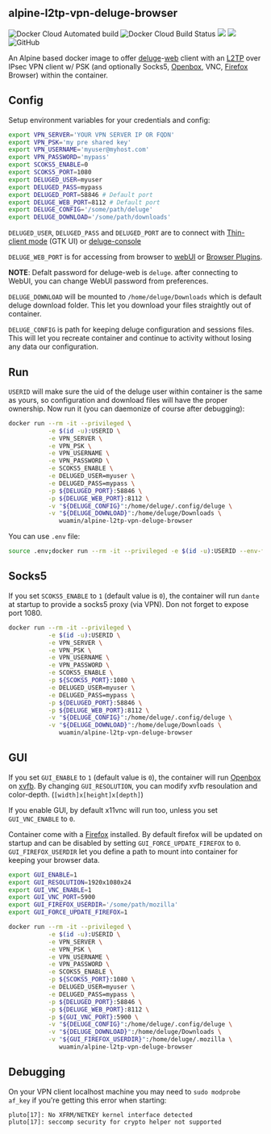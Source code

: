 alpine-l2tp-vpn-deluge-browser
---
![Docker Cloud Automated build](https://img.shields.io/docker/cloud/automated/wuamin/alpine-l2tp-vpn-deluge-browser)
![Docker Cloud Build Status](https://img.shields.io/docker/cloud/build/wuamin/alpine-l2tp-vpn-deluge-browser)
[![](https://images.microbadger.com/badges/image/wuamin/alpine-l2tp-vpn-deluge-browser.svg)](https://microbadger.com/images/wuamin/alpine-l2tp-vpn-deluge-browser "Get your own image badge on microbadger.com")
[![](https://images.microbadger.com/badges/version/wuamin/alpine-l2tp-vpn-deluge-browser.svg)](https://microbadger.com/images/wuamin/alpine-l2tp-vpn-deluge-browser "Get your own version badge on microbadger.com")
![GitHub](https://img.shields.io/github/license/wuamin/alpine-l2tp-vpn-deluge-browser)


An Alpine based docker image to offer [deluge](https://deluge-torrent.org/)-[web](https://dev.deluge-torrent.org/wiki/UserGuide/ThinClient#WebUI) client with an [L2TP](https://github.com/xelerance/xl2tpd) over IPsec VPN client w/ PSK (and optionally Socks5, [Openbox](http://openbox.org/wiki/Main_Page), VNC, [Firefox](https://www.mozilla.org/en-US/firefox) Browser) within the container.

## Config

Setup environment variables for your credentials and config:

```bash
export VPN_SERVER='YOUR VPN SERVER IP OR FQDN'
export VPN_PSK='my pre shared key'
export VPN_USERNAME='myuser@myhost.com'
export VPN_PASSWORD='mypass'
export SCOKS5_ENABLE=0
export SCOKS5_PORT=1080
export DELUGED_USER=myuser
export DELUGED_PASS=mypass
export DELUGED_PORT=58846 # Default port
export DELUGE_WEB_PORT=8112 # Default port
export DELUGE_CONFIG='/some/path/deluge'
export DELUGE_DOWNLOAD='/some/path/downloads'
```
`DELUGED_USER`, `DELUGED_PASS` and `DELUGED_PORT` are to connect with [Thin-client mode](https://dev.deluge-torrent.org/wiki/UserGuide/ThinClient#GTKUI) (GTK UI) or [deluge-console](https://dev.deluge-torrent.org/wiki/UserGuide/ThinClient#Console)

`DELUGE_WEB_PORT` is for accessing from browser to [webUI](https://dev.deluge-torrent.org/wiki/UserGuide/ThinClient#WebUI) or [Browser Plugins](https://dev.deluge-torrent.org/wiki/Plugins#BrowserPlugins).

**NOTE**: Defalt password for deluge-web is `deluge`. after connecting to WebUI, you can change WebUI password from preferences.

`DELUGE_DOWNLOAD` will be mounted to `/home/deluge/Downloads` which is default deluge download folder. This let you download your files straightly out of container.

`DELUGE_CONFIG` is path for keeping deluge configuration and sessions files. This will let you recreate container and continue to activity without losing any data our configuration.


## Run
`USERID` will make sure the uid of the deluge user within container is the same as yours, so configuration and download files will have the proper ownership.
Now run it (you can daemonize of course after debugging):
```bash
docker run --rm -it --privileged \
           -e $(id -u):USERID \
           -e VPN_SERVER \
           -e VPN_PSK \
           -e VPN_USERNAME \
           -e VPN_PASSWORD \
           -e SCOKS5_ENABLE \
           -e DELUGED_USER=myuser \
           -e DELUGED_PASS=mypass \
           -p ${DELUGED_PORT}:58846 \
           -p ${DELUGE_WEB_PORT}:8112 \
           -v "${DELUGE_CONFIG}":/home/deluge/.config/deluge \
           -v "${DELUGE_DOWNLOAD}":/home/deluge/Downloads \
              wuamin/alpine-l2tp-vpn-deluge-browser
```
You can use `.env` file:
```bash
source .env;docker run --rm -it --privileged -e $(id -u):USERID --env-file .env -p ${DELUGED_PORT}:58846 -p ${DELUGE_WEB_PORT}:8112 -p ${SCOKS5_PORT}:1080 -p ${GUI_VNC_PORT}:5900 -v "${DELUGE_CONFIG}":/home/deluge/.config/deluge -v "${DELUGE_DOWNLOAD}":/home/deluge/Downloads wuamin/alpine-l2tp-vpn-deluge-browser
```

## Socks5
If you set `SCOKS5_ENABLE` to `1` (default value is `0`), the container will run `dante` at startup to provide a socks5 proxy (via VPN). Don not forget to expose port 1080.
```bash
docker run --rm -it --privileged \
           -e $(id -u):USERID \
           -e VPN_SERVER \
           -e VPN_PSK \
           -e VPN_USERNAME \
           -e VPN_PASSWORD \
           -e SCOKS5_ENABLE \
           -p ${SCOKS5_PORT}:1080 \
           -e DELUGED_USER=myuser \
           -e DELUGED_PASS=mypass \
           -p ${DELUGED_PORT}:58846 \
           -p ${DELUGE_WEB_PORT}:8112 \
           -v "${DELUGE_CONFIG}":/home/deluge/.config/deluge \
           -v "${DELUGE_DOWNLOAD}":/home/deluge/Downloads \
              wuamin/alpine-l2tp-vpn-deluge-browser
```

## GUI
If you set `GUI_ENABLE` to `1` (default value is `0`), the container will run [Openbox](http://openbox.org/wiki/Main_Page) on [xvfb](https://linux.die.net/man/1/xvfb). 
By changing `GUI_RESOLUTION`, you can modify xvfb resoulation and color-depth. (`[width]x[height]x[depth]`)

If you enable GUI, by default x11vnc will run too, unless you set `GUI_VNC_ENABLE` to `0`.

Container come with a [Firefox](https://www.mozilla.org/en-US/firefox) installed. 
By default firefox will be updated on startup and can be disabled by setting `GUI_FORCE_UPDATE_FIREFOX` to `0`. 
`GUI_FIREFOX_USERDIR` let you define a path to mount into container for keeping your browser data.


```bash
export GUI_ENABLE=1
export GUI_RESOLUTION=1920x1080x24
export GUI_VNC_ENABLE=1
export GUI_VNC_PORT=5900
export GUI_FIREFOX_USERDIR='/some/path/mozilla'
export GUI_FORCE_UPDATE_FIREFOX=1

docker run --rm -it --privileged \
           -e $(id -u):USERID \
           -e VPN_SERVER \
           -e VPN_PSK \
           -e VPN_USERNAME \
           -e VPN_PASSWORD \
           -e SCOKS5_ENABLE \
           -p ${SCOKS5_PORT}:1080 \
           -e DELUGED_USER=myuser \
           -e DELUGED_PASS=mypass \
           -p ${DELUGED_PORT}:58846 \
           -p ${DELUGE_WEB_PORT}:8112 \
           -p ${GUI_VNC_PORT}:5900 \
           -v "${DELUGE_CONFIG}":/home/deluge/.config/deluge \
           -v "${DELUGE_DOWNLOAD}":/home/deluge/Downloads \
           -v "${GUI_FIREFOX_USERDIR}":/home/deluge/.mozilla \
              wuamin/alpine-l2tp-vpn-deluge-browser
```


## Debugging
On your VPN client localhost machine you may need to `sudo modprobe af_key`
if you're getting this error when starting:
```
pluto[17]: No XFRM/NETKEY kernel interface detected
pluto[17]: seccomp security for crypto helper not supported
```

